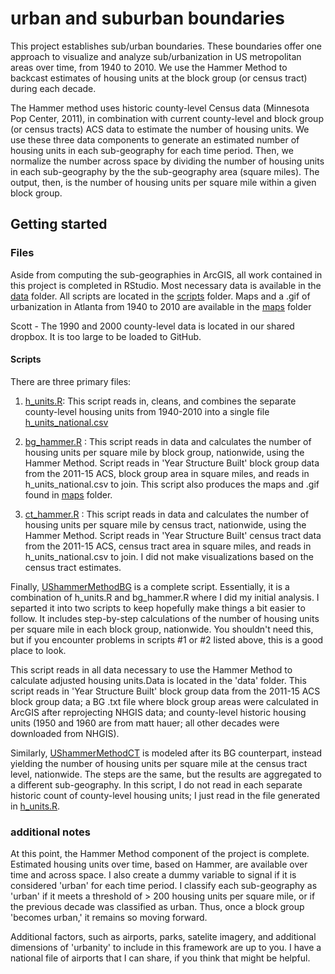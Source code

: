 # urban and suburban boundaries

This project establishes sub/urban boundaries. These boundaries offer one approach to visualize and analyze sub/urbanization in US metropolitan areas over time, from 1940 to 2010. We use the Hammer Method to backcast estimates of housing units at the block group (or census tract) during each decade. 

The Hammer method uses historic county-level Census data (Minnesota Pop Center, 2011), in combination with current county-level and block group (or census tracts) ACS data to estimate the number of housing units. We use these three data components to generate an estimated number of housing units in each sub-geography for each time period. Then, we normalize the number across space by dividing the number of housing units in each sub-geography by the the sub-geography area (square miles). The output, then, is the number of housing units per square mile within a given block group.

## Getting started

### Files 
Aside from computing the sub-geographies in ArcGIS, all work contained in this project is completed in RStudio. Most necessary data is available in the [data](data) folder. All scripts are located in the [scripts](scripts) folder. Maps and a .gif of urbanization in Atlanta from 1940 to 2010 are available in the [maps](maps) folder

Scott - The 1990 and 2000 county-level data is located in our shared dropbox. It is too large to be loaded to GitHub.

#### Scripts
There are three primary files:
1. [h_units.R](scripts/h_units.R): This script reads in, cleans, and combines the separate county-level housing units from 1940-2010 into a single file [h_units_national.csv](data/h_units_national.csv)

2. [bg_hammer.R](scripts/bg_hammer.R) : This script reads in data and calculates the number of housing units per square mile by block group, nationwide, using the Hammer Method. Script reads in 'Year Structure Built' block group data from the 2011-15 ACS, block group area in square miles, and reads in h_units_national.csv to join. This script also produces the maps and .gif found in [maps](maps/) folder.

3. [ct_hammer.R](scripts/ct_hammer.R) : This script reads in data and calculates the number of housing units per square mile by census tract, nationwide, using the Hammer Method.  Script reads in 'Year Structure Built' census tract data from the 2011-15 ACS, census tract area in square miles, and reads in h_units_national.csv to join. I did not make visualizations based on the census tract estimates.


Finally, [UShammerMethodBG](scripts/UShammerMethodBG.R) is a complete script. Essentially, it is a combination of h_units.R and bg_hammer.R where I did my initial analysis. I separted it into two scripts to keep hopefully make things a bit easier to follow. It includes step-by-step calculations of the number of housing units per square mile in each block group, nationwide. You shouldn't need this, but if you encounter problems in scripts #1 or #2 listed above, this is a good place to look.

This script reads in all data necessary to use the Hammer Method to calculate adjusted housing units.Data is located in the 'data' folder. This script reads in 'Year Structure Built' block group data from the 2011-15 ACS block group data; a BG .txt file where block group areas were calculated in ArcGIS after reprojecting NHGIS data; and county-level historic housing units (1950 and 1960 are from matt hauer; all other decades were downloaded from NHGIS). 

Similarly, [UShammerMethodCT](scripts/UShammerCT.R) is modeled after its BG counterpart, instead yielding the number of housing units per square mile at the census tract level, nationwide. The steps are the same, but the results are aggregated to a different sub-geography. In this script, I do not read in each separate historic count of county-level housing units; I just read in the file generated in [h_units.R](scripts/h_units.R). 


### additional notes

At this point, the Hammer Method component of the project is complete. Estimated housing units over time, based on Hammer, are available over time and across space. I also create a dummy variable to signal if it is considered 'urban' for each time period. I classify each sub-geography as 'urban' if it meets a threshold of > 200 housing units per square mile, or if the previous decade was classified as urban. Thus, once a block group 'becomes urban,' it remains so moving forward.


Additional factors, such as airports, parks, satelite imagery, and additional  dimensions of 'urbanity' to include in this framework are up to you. I have a national file of airports that I can share, if you think that might be helpful.

